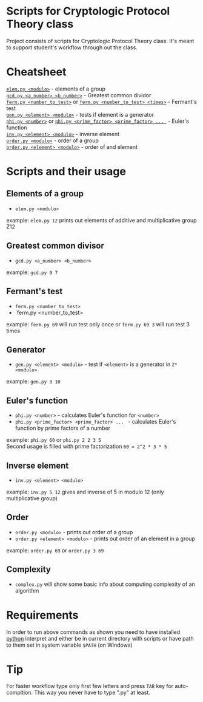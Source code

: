 # Scripts for Cryptologic Protocol Theory class
Project consists of scripts for Cryptologic Protocol Theory class. It's meant to support student's workflow through out the class.

# Cheatsheet
[`elem.py <modulo>`](#elem) - elements of a group  
[`gcd.py <a_number> <b_number>`](#gcd) - Greatest common dividor  
[`ferm.py <number_to_test>`](#ferm) or [`ferm.py <number_to_test> <times>`](#ferm) - Fermant's test  
[`gen.py <element> <modulo>`](#gen) - tests if element is a generator  
[`phi.py <number>`](#phi) or [`phi.py <prime_factor> <prime_factor> ... `](#phi) - Euler's function  
[`inv.py <element> <modulo>`](#inv) - inverse element  
[`order.py <modulo>`](#order) - order of a group  
[`order.py <element> <modulo>`](#order) - order of and element  

# Scripts and their usage
## <a name="elem"></a>Elements of a group
* `elem.py <modulo>`

example: `elem.py 12` prints out elements of additive and multiplicative group Z12

## <a name="gcd"></a>Greatest common divisor
* `gcd.py <a_number> <b_number>`

example: `gcd.py 9 7`

## <a name="ferm"></a>Fermant's test
* `ferm.py <number_to_test>`
* `ferm.py <number_to_test> <times>

example: `ferm.py 69` will run test only once or `ferm.py 69 3` will run test 3 times

## <a name="gen"></a>Generator
* `gen.py <element> <modulo>` - test if `<element>` is a generator in `Z*<modulo>`

example: `gen.py 3 10`

## <a name="phi"></a>Euler's function
* `phi.py <number>` - calculates Euler's function for `<number>`
* `phi.py <prime_factor> <prime_factor> ... ` - calculates Euler's function by prime factors of a number

example: `phi.py 60` or `phi.py 2 2 3 5`  
Second usage is filled with prime factorization `60 = 2^2 * 3 * 5`

## <a name="inv"></a>Inverse element
* `inv.py <element> <modulo>`

example: `inv.py 5 12` gives and inverse of 5 in modulo 12 (only multiplicative group)

## <a name="order"></a>Order
* `order.py <modulo>`  - prints out order of a group
* `order.py <element> <modulo>` - prints out order of an element in a group

example: `order.py 69` or `order.py 3 69`

## Complexity
* `complex.py` will show some basic info about computing complexity of an algorithm

# Requirements
In order to run above commands as shown you need to have installed [python](https://www.python.org/downloads/) interpret and either be in current directory with scripts or have path to them set in system variable `$PATH` (on Windows)

# Tip
For faster workflow type only first few letters and press `TAB` key for auto-compltion. This way you never have to type ".py" at least.

